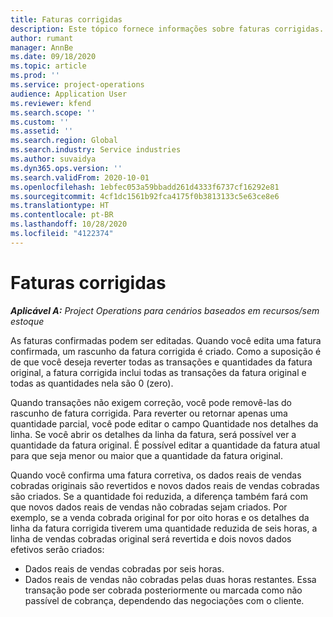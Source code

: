 ```yaml
---
title: Faturas corrigidas
description: Este tópico fornece informações sobre faturas corrigidas.
author: rumant
manager: AnnBe
ms.date: 09/18/2020
ms.topic: article
ms.prod: ''
ms.service: project-operations
audience: Application User
ms.reviewer: kfend
ms.search.scope: ''
ms.custom: ''
ms.assetid: ''
ms.search.region: Global
ms.search.industry: Service industries
ms.author: suvaidya
ms.dyn365.ops.version: ''
ms.search.validFrom: 2020-10-01
ms.openlocfilehash: 1ebfec053a59bbadd261d4333f6737cf16292e81
ms.sourcegitcommit: 4cf1dc1561b92fca4175f0b3813133c5e63ce8e6
ms.translationtype: HT
ms.contentlocale: pt-BR
ms.lasthandoff: 10/28/2020
ms.locfileid: "4122374"
---
```

# <a name="corrected-invoices"></a>Faturas corrigidas

_**Aplicável A:** Project Operations para cenários baseados em recursos/sem estoque_

As faturas confirmadas podem ser editadas. Quando você edita uma fatura confirmada, um rascunho da fatura corrigida é criado. Como a suposição é de que você deseja reverter todas as transações e quantidades da fatura original, a fatura corrigida inclui todas as transações da fatura original e todas as quantidades nela são 0 (zero).

Quando transações não exigem correção, você pode removê-las do rascunho de fatura corrigida. Para reverter ou retornar apenas uma quantidade parcial, você pode editar o campo Quantidade nos detalhes da linha. Se você abrir os detalhes da linha da fatura, será possível ver a quantidade da fatura original. É possível editar a quantidade da fatura atual para que seja menor ou maior que a quantidade da fatura original.

Quando você confirma uma fatura corretiva, os dados reais de vendas cobradas originais são revertidos e novos dados reais de vendas cobradas são criados. Se a quantidade foi reduzida, a diferença também fará com que novos dados reais de vendas não cobradas sejam criados. Por exemplo, se a venda cobrada original for por oito horas e os detalhes da linha da fatura corrigida tiverem uma quantidade reduzida de seis horas, a linha de vendas cobradas original será revertida e dois novos dados efetivos serão criados:

- Dados reais de vendas cobradas por seis horas.
- Dados reais de vendas não cobradas pelas duas horas restantes. Essa transação pode ser cobrada posteriormente ou marcada como não passível de cobrança, dependendo das negociações com o cliente.
